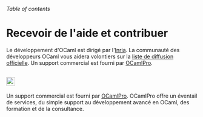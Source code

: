 <!-- ((! set title Recevoir de l'aide et contribuer !)) ((! set community !)) -->

*Table of contents*

# Recevoir de l'aide et contribuer
Le développement d'OCaml est dirigé par
l'[Inria](http://caml.inria.fr/). La communauté des développeurs OCaml
vous aidera volontiers sur la [liste de diffusion
officielle](mailing_lists.fr.html). Un support commercial est fourni par
[OCamlPro](#ocamlpro).

## <img src="/img/users/ocamlpro.png" alt="OCamlPro" style="height: 2ex; vertical-align: text-bottom" />

Un support commercial est fourni par
[OCamlPro](http://www.ocamlpro.com/). OCamlPro offre un éventail de
services, du simple support au développement avancé en OCaml, des
formation et de la consultance.
